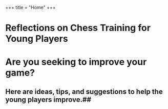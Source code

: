 +++
title = "Home"
+++

# Reflections on Chess Training for Young Players #

# Are you seeking to improve your game? #

## Here are ideas, tips, and suggestions to help the young players improve.## 


